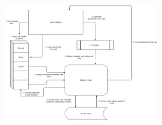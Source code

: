 

 
![Overview of software architecture](./architecture_overview.jpg "Overview of software architecture")
